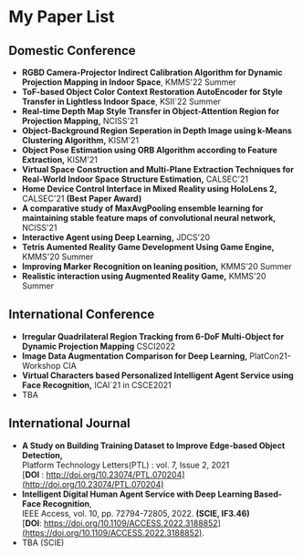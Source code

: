 # My Paper List

## Domestic Conference

- **RGBD Camera-Projector Indirect Calibration Algorithm for Dynamic Projection Mapping in Indoor Space**, KMMS'22 Summer
- **ToF-based Object Color Context Restoration AutoEncoder for Style Transfer in Lightless Indoor Space**, KSII`22 Summer
- **Real-time Depth Map Style Transfer in Object-Attention Region for Projection Mapping,** NCISS'21
- **Object-Background Region Seperation in Depth Image using k-Means Clustering Algorithm,** KISM'21
- **Object Pose Estimation using ORB Algorithm according to Feature Extraction,** KISM'21
- **Virtual Space Construction and Multi-Plane Extraction Techniques for Real-World Indoor Space Structure Estimation,** CALSEC'21
- **Home Device Control Interface in Mixed Reality using HoloLens 2,** CALSEC'21 **(Best Paper Award)**
- **A comparative study of MaxAvgPooling ensemble learning for maintaining stable feature maps of convolutional neural network,** NCISS'21
- **Interactive Agent using Deep Learning,** JDCS'20
- **Tetris Aumented Reality Game Development Using Game Engine,** KMMS'20 Summer
- **Improving Marker Recognition on leaning position,** KMMS'20 Summer
- **Realistic interaction using Augmented Reality Game,** KMMS'20 Summer

## International Conference

- **Irregular Quadrilateral Region Tracking from 6-DoF Multi-Object for Dynamic Projection Mapping** CSCI2022
- **Image Data Augmentation Comparison for Deep Learning,** PlatCon21-Workshop CIA
- **Virtual Characters based Personalized Intelligent Agent Service using Face Recognition,** ICAI`21 in CSCE2021
- TBA

## International Journal

- **A Study on Building Training Dataset to Improve Edge-based Object Detection,** <br>Platform Technology Letters(PTL) : vol. 7, Issue 2, 2021<br> [**DOI** : http://doi.org/10.23074/PTL.070204](http://doi.org/10.23074/PTL.070204)
- **Intelligent Digital Human Agent Service with Deep Learning Based-Face Recognition**, <br> IEEE Access, vol. 10, pp. 72794-72805, 2022. **(SCIE, IF3.46)**  <br> [**DOI**: https://doi.org/10.1109/ACCESS.2022.3188852](https://doi.org/10.1109/ACCESS.2022.3188852).
- TBA (SCIE)
